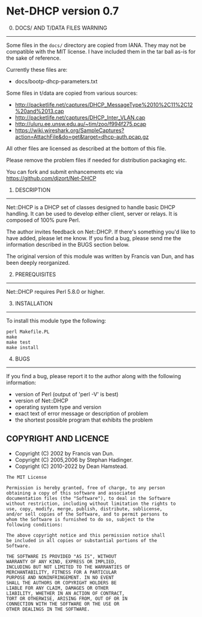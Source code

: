 Net-DHCP version 0.7
=====================

0. DOCS/ AND T/DATA FILES WARNING
----------------------

Some files in the `docs/` directory are copied from IANA.
They may not be compatible with the MIT license. I have
included them in the tar ball as-is for the sake of reference.

Currently these files are:
- docs/bootp-dhcp-parameters.txt

Some files in t/data are copied from various sources:
- http://packetlife.net/captures/DHCP_MessageType%2010%2C11%2C12%20and%2013.cap
- http://packetlife.net/captures/DHCP_Inter_VLAN.cap
- http://uluru.ee.unsw.edu.au/~tim/zoo/f994f275.pcap
- https://wiki.wireshark.org/SampleCaptures?action=AttachFile&do=get&target=dhcp-auth.pcap.gz

All other files are licensed as described at the bottom of this file.

Please remove the problem files if needed for distribution packaging etc.

You can fork and submit enhancements etc via https://github.com/djzort/Net-DHCP

1. DESCRIPTION
--------------

Net::DHCP is a DHCP set of classes designed to handle basic DHCP
handling. It can be used to develop either client, server or relays.
It is composed of 100% pure Perl.

The author invites feedback on Net::DHCP. If there's something you'd
like to have added, please let me know.  If you find a bug, please
send me the information described in the BUGS section below.

The original version of this module was written by Francis van Dun,
and has been deeply reorganized.

2. PREREQUISITES
----------------

Net::DHCP requires Perl 5.8.0 or higher.

3. INSTALLATION
---------------

To install this module type the following:

```
perl Makefile.PL
make
make test
make install
```

4. BUGS
-------

If you find a bug, please report it to the author along with the
following information:

 * version of Perl (output of 'perl -V' is best)
 * version of Net::DHCP
 * operating system type and version
 * exact text of error message or description of problem
 * the shortest possible program that exhibits the problem

COPYRIGHT AND LICENCE
----------------------

 * Copyright (C) 2002 by Francis van Dun.
 * Copyright (C) 2005,2006 by Stephan Hadinger.
 * Copyright (C) 2010-2022 by Dean Hamstead.

```
The MIT License

Permission is hereby granted, free of charge, to any person
obtaining a copy of this software and associated
documentation files (the "Software"), to deal in the Software
without restriction, including without limitation the rights to
use, copy, modify, merge, publish, distribute, sublicense,
and/or sell copies of the Software, and to permit persons to
whom the Software is furnished to do so, subject to the
following conditions:

The above copyright notice and this permission notice shall
be included in all copies or substantial portions of the
Software.

THE SOFTWARE IS PROVIDED "AS IS", WITHOUT
WARRANTY OF ANY KIND, EXPRESS OR IMPLIED,
INCLUDING BUT NOT LIMITED TO THE WARRANTIES OF
MERCHANTABILITY, FITNESS FOR A PARTICULAR
PURPOSE AND NONINFRINGEMENT. IN NO EVENT
SHALL THE AUTHORS OR COPYRIGHT HOLDERS BE
LIABLE FOR ANY CLAIM, DAMAGES OR OTHER
LIABILITY, WHETHER IN AN ACTION OF CONTRACT,
TORT OR OTHERWISE, ARISING FROM, OUT OF OR IN
CONNECTION WITH THE SOFTWARE OR THE USE OR
OTHER DEALINGS IN THE SOFTWARE.
```

